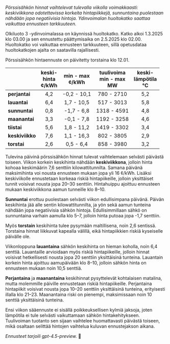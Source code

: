 *Pörssisähkön hinnat vaihtelevat tulevalla viikolla voimakkaasti: keskiviikkona odotettavissa korkeita hintapiikkejä, sunnuntaina puolestaan nähdään jopa negatiivisia hintoja. Ydinvoimalan huoltokatko saattaa vaikuttaa ennusteen tarkkuuteen.*

Olkiluoto 3 -ydinvoimalassa on käynnissä huoltokatko. Katko alkoi 1.3.2025 klo 03.00 ja sen ennustettu päättymisaika on 2.5.2025 klo 02.00. Huoltokatko voi vaikuttaa ennusteen tarkkuuteen, sillä opetusdataa huoltokatkojen ajalta on saatavilla rajallisesti.

Pörssisähkön hintaennuste on päivitetty torstaina klo 12.01.

|           | keski-<br>hinta<br>¢/kWh | min - max<br>¢/kWh | tuulivoima<br>min - max<br>MW | keski-<br>lämpötila<br>°C |
|:----------|:------------------------:|:------------------:|:----------------------------:|:-------------------------:|
| **perjantai**  | 4,2                      | -0,2 - 10,1        | 780 - 2710                   | 5,2                       |
| **lauantai**   | 6,4                      | 1,7 - 10,5         | 517 - 3013                   | 5,8                       |
| **sunnuntai**  | 0,8                      | -1,7 - 6,8         | 1318 - 4591                  | 4,8                       |
| **maanantai**  | 3,3                      | -0,1 - 7,8         | 1192 - 3258                  | 4,6                       |
| **tiistai**    | 5,6                      | 1,8 - 11,2         | 1419 - 3302                  | 3,4                       |
| **keskiviikko**| 7,6                      | 1,1 - 16,3         | 802 - 3805                   | 2,9                       |
| **torstai**    | 2,6                      | 0,5 - 6,4          | 858 - 3980                   | 3,2                       |

Tulevina päivinä pörssisähkön hinnat tulevat vaihtelemaan selvästi päivästä toiseen. Viikon korkein keskihinta nähdään **keskiviikkona**, jolloin hinta kohoaa keskimäärin 7,6 senttiin kilowattitunnilta. Samana päivänä maksimihinta voi nousta ennusteen mukaan jopa yli 16 ¢/kWh. Lisäksi keskiviikolle ennustetaan korkeaa riskiä hintapiikeille, jolloin yksittäiset tunnit voisivat nousta jopa 20–30 senttiin. Hintahuippu ajoittuu ennusteen mukaan keskiviikkona aamun tunneille klo 8–10.

**Sunnuntai** erottuu puolestaan selvästi viikon edullisimpana päivänä. Päivän keskihinta jää alle sentin kilowattitunnilta, ja yön sekä aamun tunteina nähdään jopa negatiivisia sähkön hintoja. Edullisimmillaan sähkö on sunnuntaina varhain aamulla klo 5–7, jolloin hinta putoaa jopa -1,7 senttiin.

Myös **torstain** keskihinta tulee pysymään maltillisena, noin 2,6 sentissä. Torstaina hinnat liikkuvat kapealla välillä, eikä hintapiikkien riskiä kyseiselle päivälle ole.

Viikonloppuna **lauantaina** sähkön keskihinta on hieman koholla, noin 6,4 senttiä. Lauantaille arvioidaan myös riskiä hintapiikeille, jolloin hinnat voisivat hetkellisesti nousta jopa 20 senttiin yksittäisinä tunteina. Lauantain korkein hinta ajoittuu aamupäivään klo 8–10, jolloin sähkön hinta on ennusteen mukaan noin 10,5 senttiä.

**Perjantaina** ja **maanantaina** keskihinnat pysyttelevät kohtalaisen matalina, mutta molemmille päiville ennustetaan riskiä hintapiikeille. Perjantaina hintapiikit voisivat nousta jopa 10–20 senttiin yksittäisinä tunteina, erityisesti illalla klo 21–23. Maanantaina riski on pienempi, maksimissaan noin 10 senttiä yksittäisinä tunteina.

Ensi viikon sääennuste ei sisällä poikkeuksellisen kylmiä jaksoja, joten lämpötila ei tule selvästi vaikuttamaan sähkön hintakehitykseen. Tuulivoiman tuotanto sen sijaan vaihtelee huomattavasti päivästä toiseen, mikä osaltaan selittää hintojen vaihtelua kuluvan ennustejakson aikana.

*Ennusteet tarjoili gpt-4.5-preview.* 🔋
